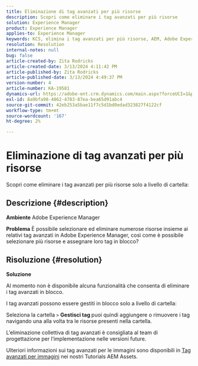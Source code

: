 ```yaml
---
title: Eliminazione di tag avanzati per più risorse
description: Scopri come eliminare i tag avanzati per più risorse
solution: Experience Manager
product: Experience Manager
applies-to: Experience Manager
keywords: KCS, elimina i tag avanzati per più risorse, AEM, Adobe Experience Manager, FAQ
resolution: Resolution
internal-notes: null
bug: false
article-created-by: Zita Rodricks
article-created-date: 3/13/2024 4:11:42 PM
article-published-by: Zita Rodricks
article-published-date: 3/13/2024 4:49:37 PM
version-number: 4
article-number: KA-19581
dynamics-url: https://adobe-ent.crm.dynamics.com/main.aspx?forceUCI=1&pagetype=entityrecord&etn=knowledgearticle&id=6bb69f5b-54e1-ee11-904d-6045bd0065b6
exl-id: 8a9bfa98-4862-4783-87ea-bea65d91abc4
source-git-commit: 42eb253a5bae11f7c5d1bd0edad323827f4122cf
workflow-type: tm+mt
source-wordcount: '167'
ht-degree: 2%

---
```


# Eliminazione di tag avanzati per più risorse


Scopri come eliminare i tag avanzati per più risorse solo a livello di cartella:

## Descrizione {#description}


<b>Ambiente</b>
Adobe Experience Manager

<b>Problema</b>
È possibile selezionare ed eliminare numerose risorse insieme ai relativi tag avanzati in Adobe Experience Manager, così come è possibile selezionare più risorse e assegnare loro tag in blocco?


## Risoluzione {#resolution}


<b>Soluzione</b>

Al momento non è disponibile alcuna funzionalità che consenta di eliminare i tag avanzati in blocco.

I tag avanzati possono essere gestiti in blocco solo a livello di cartella:

Seleziona la cartella `>`  <b>Gestisci tag </b>puoi quindi aggiungere o rimuovere i tag navigando una alla volta tra le risorse presenti nella cartella.

L’eliminazione collettiva di tag avanzati è consigliata al team di progettazione per l’implementazione nelle versioni future.

Ulteriori informazioni sui tag avanzati per le immagini sono disponibili in [Tag avanzati per immagini](https://experienceleague.adobe.com/docs/experience-manager-learn/assets/metadata/image-smart-tags.html?lang=it) nei nostri Tutorials AEM Assets.
